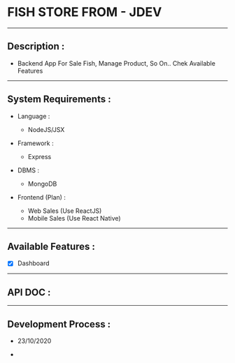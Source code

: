 # FISH STORE FROM - JDEV
---

## Description :
 - Backend App For Sale Fish, Manage Product, So On.. Chek Available Features

---

## System Requirements :
* Language :
  - NodeJS/JSX

* Framework :
  - Express

* DBMS :
  - MongoDB


* Frontend (Plan) :
  - Web Sales (Use ReactJS)
  - Mobile Sales (Use React Native)

---

## Available Features :
  - [x] Dashboard

---

## API DOC :

---

## Development Process :

* 23/10/2020
 - 



